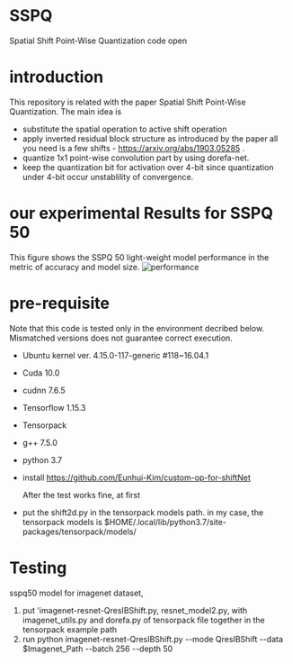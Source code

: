 # SSPQ
Spatial Shift Point-Wise Quantization code open

# introduction
This repository is related with the paper Spatial Shift Point-Wise Quantization.
The main idea is
 - substitute the spatial operation to active shift operation
 - apply inverted residual block structure as introduced by the paper all you need is a few shifts - https://arxiv.org/abs/1903.05285 .
 - quantize 1x1 point-wise convolution part by using dorefa-net.
 - keep the quantization bit for activation over 4-bit since quantization under 4-bit occur unstablility of convergence.
 
# our experimental Results for SSPQ 50 
This figure shows the SSPQ 50 light-weight model performance in the metric of accuracy and model size.
![performance](https://github.com/Eunhui-Kim/SSPQ/Fig4.PNG)

 
# pre-requisite
Note that this code is tested only in the environment decribed below. Mismatched versions does not guarantee correct execution.

 - Ubuntu kernel ver. 4.15.0-117-generic #118~16.04.1
 - Cuda 10.0
 - cudnn 7.6.5
 - Tensorflow 1.15.3
 - Tensorpack 
 - g++ 7.5.0
 - python 3.7
 - install https://github.com/Eunhui-Kim/custom-op-for-shiftNet
   
   After the test works fine, at first 
   
 - put the shift2d.py in the tensorpack models path.
   in my case, the tensorpack models is
   $HOME/.local/lib/python3.7/site-packages/tensorpack/models/

# Testing
  sspq50 model for imagenet dataset, 
  1) put 'imagenet-resnet-QresIBShift.py, resnet_model2.py, with imagenet_utils.py and dorefa.py of tensorpack file together in the tensorpack example path
  2) run
  python imagenet-resnet-QresIBShift.py --mode QresIBShift --data $Imagenet_Path --batch 256 --depth 50    
   
  
